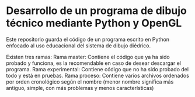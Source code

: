 # Desarrollo de un programa de dibujo técnico mediante Python y OpenGL
Este repositorio guarda el código de un programa escrito en Python enfocado al uso educacional del sistema de dibujo diédrico.

Existen tres ramas:
Rama master: Contiene el código que ya ha sido probado y funciona, es la recomendable en caso de desear descargar el programa.
Rama experimental: Contiene código que no ha sido probado del todo y está en pruebas.
Rama proceso: Contiene varios archivos ordenados por orden cronológico según el nombre (menor nombre significa más antiguo, simple, con más problemas y menos características)
